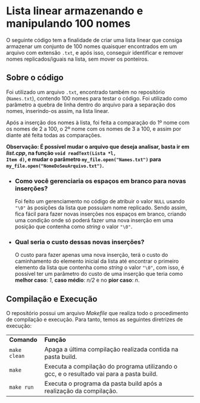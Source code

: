 # Lista linear armazenando e manipulando 100 nomes

O seguinte código tem a finalidade de criar uma lista linear que consiga armazenar um conjunto de 100 nomes quaisquer encontrados em um arquivo com extensão <code>.txt</code>, e após isso, conseguir identificar e remover nomes replicados/iguais na lista, sem mover os ponteiros.

## Sobre o código

Foi utilizado um arquivo <code>.txt</code>, encontrado também no repositório (<code>Names.txt</code>), contendo 100 nomes para testar o código. Foi utilizado como parâmetro a quebra de linha dentro do arquivo para a separação dos nomes, inserindo-os assim, na lista linear.

Após a inserção dos nomes à lista, foi feita a comparação do 1º nome com os nomes de 2 a 100, o 2º nome com os nomes de 3 a 100, e assim por diante até feita todas as comparações.

<strong>Observação: É possível mudar o arquivo que deseja analisar, basta ir em <i>list.cpp</i>, na função <code>void readText(Lista *l, Item d)</code>, e mudar o parâmetro <code>my_file.open("Names.txt")</code> para <code>my_file.open("NomeDoSeuArquivo.txt")</code>.</strong>

<ul>
 <li><strong><h3>Como você gerenciaria os espaços em branco para novas inserções?</h3></strong></li>
    Foi feito um gerenciamento no código de atribuir o valor <code>NULL</code> usando <code>"\0"</code> às posições da lista que possuíam nome replicado. Sendo assim, fica fácil para fazer novas inserções nos espaços em branco, criando uma condição onde só poderá fazer uma nova inserção em uma posição que contenha como <i>string</i> o valor <code>"\0"</code>.
    
 <li><strong><h3>Qual seria o custo dessas novas inserções?</h3></strong></li>
    O custo para fazer apenas uma nova inserção, terá o custo do caminhamento do elemento inicial da lista até encontrar o primeiro elemento da lista que contenha como <i>string</i> o valor <code>"\0"</code>, com isso, é possível ter um parâmetro do custo de uma inserção que teria como <strong>melhor caso</strong>: <i>1</i>, <strong>caso médio</strong>: <i>n/2</i> e no <strong>pior caso</strong>: <i>n</i>.
</ul>

## Compilação e Execução

O repositório possui um arquivo <i>Makefile</i> que realiza todo o procedimento de compilação e execução. Para tanto, temos as seguintes diretrizes de execução:

<table align="center">
  <tr>
    <td><strong>Comando</strong></td>
    <td><strong>Função</strong></td>
  </tr>
  <tr>
    <td><code>make clean</code></td>
    <td>Apaga a última compilação realizada contida na pasta build.</td>
  </tr>
  <tr>
    <td><code>make</code></td>
    <td>Executa a compilação do programa utilizando o gcc, e o resultado vai para a pasta build.</td>
  </tr>
  <tr>
    <td><code>make run</code></td>
    <td>Executa o programa da pasta build após a realização da compilação.</td>
  </tr>
</table>
